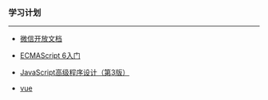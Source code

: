 ### 学习计划
---


+ [微信开放文档](https://developers.weixin.qq.com/miniprogram/dev/framework/)

+ [ECMAScript 6入门](http://es6.ruanyifeng.com/)

+ [JavaScript高级程序设计（第3版）](https://pan.baidu.com/s/1-W2M4E2iaz075Q7t9qkXtQ) <!-- : 百度云提取码: ```5s24``` -->

+ [vue](https://cn.vuejs.org/)

